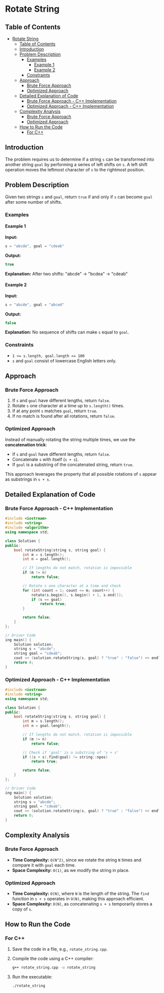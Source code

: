 # Rotate String

<!-- markdownlint-disable MD024 -->

## Table of Contents

- [Rotate String](#rotate-string)
  - [Table of Contents](#table-of-contents)
  - [Introduction](#introduction)
  - [Problem Description](#problem-description)
    - [Examples](#examples)
      - [Example 1](#example-1)
      - [Example 2](#example-2)
    - [Constraints](#constraints)
  - [Approach](#approach)
    - [Brute Force Approach](#brute-force-approach)
    - [Optimized Approach](#optimized-approach)
  - [Detailed Explanation of Code](#detailed-explanation-of-code)
    - [Brute Force Approach - C++ Implementation](#brute-force-approach---c-implementation)
    - [Optimized Approach - C++ Implementation](#optimized-approach---c-implementation)
  - [Complexity Analysis](#complexity-analysis)
    - [Brute Force Approach](#brute-force-approach-1)
    - [Optimized Approach](#optimized-approach-1)
  - [How to Run the Code](#how-to-run-the-code)
    - [For C++](#for-c)

## Introduction

The problem requires us to determine if a string `s` can be transformed into another string `goal` by performing a series of left shifts on `s`. A left shift operation moves the leftmost character of `s` to the rightmost position.

## Problem Description

Given two strings `s` and `goal`, return `true` if and only if `s` can become `goal` after some number of shifts.

### Examples

#### Example 1

**Input:**

```cpp
s = "abcde", goal = "cdeab"
```

**Output:**

```cpp
true
```

**Explanation:** After two shifts: "abcde" → "bcdea" → "cdeab"

#### Example 2

**Input:**

```cpp
s = "abcde", goal = "abced"
```

**Output:**

```cpp
false
```

**Explanation:** No sequence of shifts can make `s` equal to `goal`.

### Constraints

- `1 <= s.length, goal.length <= 100`
- `s` and `goal` consist of lowercase English letters only.

## Approach

### Brute Force Approach

1. If `s` and `goal` have different lengths, return `false`.
2. Rotate `s` one character at a time up to `s.length()` times.
3. If at any point `s` matches `goal`, return `true`.
4. If no match is found after all rotations, return `false`.

### Optimized Approach

Instead of manually rotating the string multiple times, we use the **concatenation trick**:

- If `s` and `goal` have different lengths, return `false`.
- Concatenate `s` with itself (`s + s`).
- If `goal` is a substring of the concatenated string, return `true`.

This approach leverages the property that all possible rotations of `s` appear as substrings in `s + s`.

## Detailed Explanation of Code

### Brute Force Approach - C++ Implementation

```cpp
#include <iostream>
#include <string>
#include <algorithm>
using namespace std;

class Solution {
public:
    bool rotateString(string s, string goal) {
        int m = s.length();
        int n = goal.length();

        // If lengths do not match, rotation is impossible
        if (m != n)
            return false;

        // Rotate s one character at a time and check
        for (int count = 1; count <= m; count++) {
            rotate(s.begin(), s.begin() + 1, s.end());
            if (s == goal)
                return true;
        }

        return false;
    }
};

// Driver Code
ing main() {
    Solution solution;
    string s = "abcde";
    string goal = "cdeab";
    cout << (solution.rotateString(s, goal) ? "true" : "false") << endl;
    return 0;
}
```

### Optimized Approach - C++ Implementation

```cpp
#include <iostream>
#include <string>
using namespace std;

class Solution {
public:
    bool rotateString(string s, string goal) {
        int m = s.length();
        int n = goal.length();

        // If lengths do not match, rotation is impossible
        if (m != n)
            return false;

        // Check if 'goal' is a substring of 's + s'
        if ((s + s).find(goal) != string::npos)
            return true;

        return false;
    }
};

// Driver Code
ing main() {
    Solution solution;
    string s = "abcde";
    string goal = "cdeab";
    cout << (solution.rotateString(s, goal) ? "true" : "false") << endl;
    return 0;
}
```

## Complexity Analysis

### Brute Force Approach

- **Time Complexity:** `O(N^2)`, since we rotate the string `N` times and compare it with `goal` each time.
- **Space Complexity:** `O(1)`, as we modify the string in place.

### Optimized Approach

- **Time Complexity:** `O(N)`, where `N` is the length of the string. The `find` function in `s + s` operates in `O(N)`, making this approach efficient.
- **Space Complexity:** `O(N)`, as concatenating `s + s` temporarily stores a copy of `s`.

## How to Run the Code

### For C++

1. Save the code in a file, e.g., `rotate_string.cpp`.
2. Compile the code using a C++ compiler:

   ```sh
   g++ rotate_string.cpp -o rotate_string
   ```

3. Run the executable:

   ```sh
   ./rotate_string
   ```
